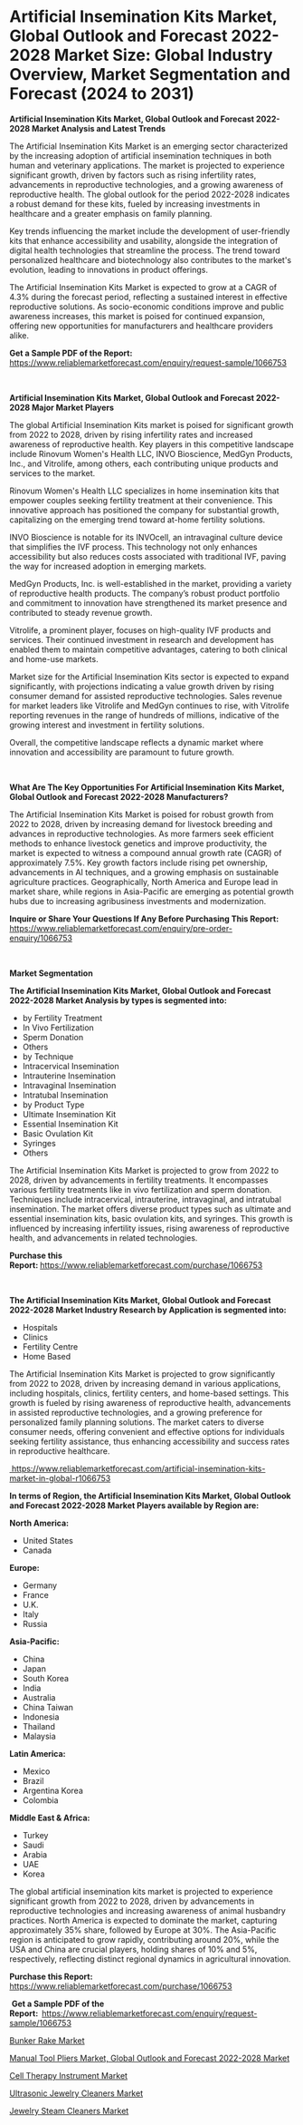 <p><h1>Artificial Insemination Kits Market, Global Outlook and Forecast 2022-2028 Market Size: Global Industry Overview, Market Segmentation and Forecast (2024 to 2031)</h1></p><p><strong>Artificial Insemination Kits Market, Global Outlook and Forecast 2022-2028 Market Analysis and Latest Trends</strong></p>
<p><p>The Artificial Insemination Kits Market is an emerging sector characterized by the increasing adoption of artificial insemination techniques in both human and veterinary applications. The market is projected to experience significant growth, driven by factors such as rising infertility rates, advancements in reproductive technologies, and a growing awareness of reproductive health. The global outlook for the period 2022-2028 indicates a robust demand for these kits, fueled by increasing investments in healthcare and a greater emphasis on family planning.</p><p>Key trends influencing the market include the development of user-friendly kits that enhance accessibility and usability, alongside the integration of digital health technologies that streamline the process. The trend toward personalized healthcare and biotechnology also contributes to the market's evolution, leading to innovations in product offerings.</p><p>The Artificial Insemination Kits Market is expected to grow at a CAGR of 4.3% during the forecast period, reflecting a sustained interest in effective reproductive solutions. As socio-economic conditions improve and public awareness increases, this market is poised for continued expansion, offering new opportunities for manufacturers and healthcare providers alike.</p></p>
<p><strong>Get a Sample PDF of the Report:&nbsp;</strong> <a href="https://www.reliablemarketforecast.com/enquiry/request-sample/1066753?utm_campaign=1130&utm_medium=2&utm_source=Github&utm_content=ia&utm_term=04122024&utm_id=artificial-insemination-kits-market-global-outlook-and-forecast-2022-2028">https://www.reliablemarketforecast.com/enquiry/request-sample/1066753</a></p>
<p>&nbsp;</p>
<p><strong>Artificial Insemination Kits Market, Global Outlook and Forecast 2022-2028 Major Market Players</strong></p>
<p><p>The global Artificial Insemination Kits market is poised for significant growth from 2022 to 2028, driven by rising infertility rates and increased awareness of reproductive health. Key players in this competitive landscape include Rinovum Women's Health LLC, INVO Bioscience, MedGyn Products, Inc., and Vitrolife, among others, each contributing unique products and services to the market.</p><p>Rinovum Women's Health LLC specializes in home insemination kits that empower couples seeking fertility treatment at their convenience. This innovative approach has positioned the company for substantial growth, capitalizing on the emerging trend toward at-home fertility solutions.</p><p>INVO Bioscience is notable for its INVOcell, an intravaginal culture device that simplifies the IVF process. This technology not only enhances accessibility but also reduces costs associated with traditional IVF, paving the way for increased adoption in emerging markets.</p><p>MedGyn Products, Inc. is well-established in the market, providing a variety of reproductive health products. The company’s robust product portfolio and commitment to innovation have strengthened its market presence and contributed to steady revenue growth.</p><p>Vitrolife, a prominent player, focuses on high-quality IVF products and services. Their continued investment in research and development has enabled them to maintain competitive advantages, catering to both clinical and home-use markets.</p><p>Market size for the Artificial Insemination Kits sector is expected to expand significantly, with projections indicating a value growth driven by rising consumer demand for assisted reproductive technologies. Sales revenue for market leaders like Vitrolife and MedGyn continues to rise, with Vitrolife reporting revenues in the range of hundreds of millions, indicative of the growing interest and investment in fertility solutions.</p><p>Overall, the competitive landscape reflects a dynamic market where innovation and accessibility are paramount to future growth.</p></p>
<p>&nbsp;</p>
<p><strong>What Are The Key Opportunities For Artificial Insemination Kits Market, Global Outlook and Forecast 2022-2028 Manufacturers?</strong></p>
<p><p>The Artificial Insemination Kits Market is poised for robust growth from 2022 to 2028, driven by increasing demand for livestock breeding and advances in reproductive technologies. As more farmers seek efficient methods to enhance livestock genetics and improve productivity, the market is expected to witness a compound annual growth rate (CAGR) of approximately 7.5%. Key growth factors include rising pet ownership, advancements in AI techniques, and a growing emphasis on sustainable agriculture practices. Geographically, North America and Europe lead in market share, while regions in Asia-Pacific are emerging as potential growth hubs due to increasing agribusiness investments and modernization.</p></p>
<p><strong>Inquire or Share Your Questions If Any Before Purchasing This Report:</strong> <a href="https://www.reliablemarketforecast.com/enquiry/pre-order-enquiry/1066753?utm_campaign=1130&utm_medium=2&utm_source=Github&utm_content=ia&utm_term=04122024&utm_id=artificial-insemination-kits-market-global-outlook-and-forecast-2022-2028">https://www.reliablemarketforecast.com/enquiry/pre-order-enquiry/1066753</a></p>
<p>&nbsp;</p>
<p><strong>Market Segmentation</strong></p>
<p><strong>The Artificial Insemination Kits Market, Global Outlook and Forecast 2022-2028 Market Analysis by types is segmented into:</strong></p>
<p><ul><li>by Fertility Treatment</li><li>In Vivo Fertilization</li><li>Sperm Donation</li><li>Others</li><li>by Technique</li><li>Intracervical Insemination</li><li>Intrauterine Insemination</li><li>Intravaginal Insemination</li><li>Intratubal Insemination</li><li>by Product Type</li><li>Ultimate Insemination Kit</li><li>Essential Insemination Kit</li><li>Basic Ovulation Kit</li><li>Syringes</li><li>Others</li></ul></p>
<p><p>The Artificial Insemination Kits Market is projected to grow from 2022 to 2028, driven by advancements in fertility treatments. It encompasses various fertility treatments like in vivo fertilization and sperm donation. Techniques include intracervical, intrauterine, intravaginal, and intratubal insemination. The market offers diverse product types such as ultimate and essential insemination kits, basic ovulation kits, and syringes. This growth is influenced by increasing infertility issues, rising awareness of reproductive health, and advancements in related technologies.</p></p>
<p><strong>Purchase this Report:&nbsp;</strong><a href="https://www.reliablemarketforecast.com/purchase/1066753?utm_campaign=1130&utm_medium=2&utm_source=Github&utm_content=ia&utm_term=04122024&utm_id=artificial-insemination-kits-market-global-outlook-and-forecast-2022-2028">https://www.reliablemarketforecast.com/purchase/1066753</a></p>
<p>&nbsp;</p>
<p><strong>The Artificial Insemination Kits Market, Global Outlook and Forecast 2022-2028 Market Industry Research by Application is segmented into:</strong></p>
<p><ul><li>Hospitals</li><li>Clinics</li><li>Fertility Centre</li><li>Home Based</li></ul></p>
<p><p>The Artificial Insemination Kits Market is projected to grow significantly from 2022 to 2028, driven by increasing demand in various applications, including hospitals, clinics, fertility centers, and home-based settings. This growth is fueled by rising awareness of reproductive health, advancements in assisted reproductive technologies, and a growing preference for personalized family planning solutions. The market caters to diverse consumer needs, offering convenient and effective options for individuals seeking fertility assistance, thus enhancing accessibility and success rates in reproductive healthcare.</p></p>
<p><a href="https://www.reliablemarketforecast.com/artificial-insemination-kits-market-in-global-r1066753?utm_campaign=1130&utm_medium=2&utm_source=Github&utm_content=ia&utm_term=04122024&utm_id=artificial-insemination-kits-market-global-outlook-and-forecast-2022-2028">&nbsp;https://www.reliablemarketforecast.com/artificial-insemination-kits-market-in-global-r1066753</a></p>
<p><strong>In terms of Region, the Artificial Insemination Kits Market, Global Outlook and Forecast 2022-2028 Market Players available by Region are:</strong></p>
<p>
    <p> <strong> North America: </strong>
        <ul>
            <li>United States</li>
            <li>Canada</li>
        </ul>
        </p> 
    <p> <strong> Europe: </strong>
        <ul>
            <li>Germany</li>
            <li>France</li>
            <li>U.K.</li>
            <li>Italy</li>
            <li>Russia</li>
        </ul>
        </p> 
    <p> <strong> Asia-Pacific: </strong>
        <ul>
            <li>China</li>
            <li>Japan</li>
            <li>South Korea</li>
            <li>India</li>
            <li>Australia</li>
            <li>China Taiwan</li>
            <li>Indonesia</li>
            <li>Thailand</li>
            <li>Malaysia</li>
        </ul>
        </p> 
    <p> <strong> Latin America: </strong>
        <ul>
            <li>Mexico</li>
            <li>Brazil</li>
            <li>Argentina Korea</li>
            <li>Colombia</li>
        </ul>
        </p> 
    <p> <strong> Middle East & Africa: </strong>
        <ul>
            <li>Turkey</li>
            <li>Saudi</li>
            <li>Arabia</li>
            <li>UAE</li>
            <li>Korea</li>
        </ul>
    </p>
    </p>
<p><p>The global artificial insemination kits market is projected to experience significant growth from 2022 to 2028, driven by advancements in reproductive technologies and increasing awareness of animal husbandry practices. North America is expected to dominate the market, capturing approximately 35% share, followed by Europe at 30%. The Asia-Pacific region is anticipated to grow rapidly, contributing around 20%, while the USA and China are crucial players, holding shares of 10% and 5%, respectively, reflecting distinct regional dynamics in agricultural innovation.</p></p>
<p><strong>Purchase this Report: </strong><a href="https://www.reliablemarketforecast.com/purchase/1066753?utm_campaign=1130&utm_medium=2&utm_source=Github&utm_content=ia&utm_term=04122024&utm_id=artificial-insemination-kits-market-global-outlook-and-forecast-2022-2028">https://www.reliablemarketforecast.com/purchase/1066753</a></p>
<p>&nbsp;<strong>Get a Sample PDF of the Report:&nbsp;&nbsp;</strong><a href="https://www.reliablemarketforecast.com/enquiry/request-sample/1066753?utm_campaign=1130&utm_medium=2&utm_source=Github&utm_content=ia&utm_term=04122024&utm_id=artificial-insemination-kits-market-global-outlook-and-forecast-2022-2028">https://www.reliablemarketforecast.com/enquiry/request-sample/1066753</a></p>
<p><strong></strong></p>
<p><p><a href="https://issuu.com/reportprime-2/docs/bunker-rake-market-size-2030.pptx?utm_campaign=1130&utm_medium=2&utm_source=Github&utm_content=ia&utm_term=04122024&utm_id=artificial-insemination-kits-market-global-outlook-and-forecast-2022-2028">Bunker Rake Market</a></p><p><a href="https://github.com/RickHolmes3/Market-Research-Report-List-7/blob/main/manual-tool-pliers-market-global-outlook-and-forecast-2022-2028-market.md?utm_campaign=1130&utm_medium=2&utm_source=Github&utm_content=ia&utm_term=04122024&utm_id=artificial-insemination-kits-market-global-outlook-and-forecast-2022-2028">Manual Tool Pliers Market, Global Outlook and Forecast 2022-2028 Market</a></p><p><a href="https://issuu.com/reportprime-2/docs/cell-therapy-instrument-market-size-2030.pptx?utm_campaign=1130&utm_medium=2&utm_source=Github&utm_content=ia&utm_term=04122024&utm_id=artificial-insemination-kits-market-global-outlook-and-forecast-2022-2028">Cell Therapy Instrument Market</a></p><p><a href="https://www.linkedin.com/pulse/ultrasonic-jewelry-cleaners-market-analysis-2024-2031-mhuqe?utm_campaign=1130&utm_medium=2&utm_source=Github&utm_content=ia&utm_term=04122024&utm_id=artificial-insemination-kits-market-global-outlook-and-forecast-2022-2028">Ultrasonic Jewelry Cleaners Market</a></p><p><a href="https://www.linkedin.com/pulse/detailed-jewelry-steam-cleaners-market-report-analysis-from-krlge?utm_campaign=1130&utm_medium=2&utm_source=Github&utm_content=ia&utm_term=04122024&utm_id=artificial-insemination-kits-market-global-outlook-and-forecast-2022-2028">Jewelry Steam Cleaners Market</a></p></p>